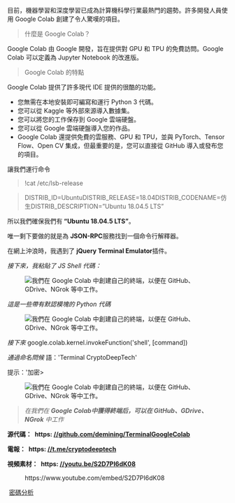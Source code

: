 <!-- wp:paragraph -->
<p>目前，機器學習和深度學習已成為計算機科學行業最熱門的趨勢。許多開發人員使用 Google Colab 創建了令人驚嘆的項目。</p>
<!-- /wp:paragraph -->

<!-- wp:quote -->
<blockquote class="wp-block-quote"><!-- wp:paragraph -->
<p>什麼是 Google Colab？</p>
<!-- /wp:paragraph --></blockquote>
<!-- /wp:quote -->

<!-- wp:paragraph -->
<p>Google Colab 由 Google 開發，旨在提供對 GPU 和 TPU 的免費訪問。Google Colab 可以定義為 Jupyter Notebook 的改進版。</p>
<!-- /wp:paragraph -->

<!-- wp:quote -->
<blockquote class="wp-block-quote"><!-- wp:paragraph -->
<p>Google Colab 的特點</p>
<!-- /wp:paragraph --></blockquote>
<!-- /wp:quote -->

<!-- wp:paragraph -->
<p>Google Colab 提供了許多現代 IDE 提供的很酷的功能。</p>
<!-- /wp:paragraph -->

<!-- wp:list -->
<ul><!-- wp:list-item -->
<li>您無需在本地安裝即可編寫和運行 Python 3 代碼。</li>
<!-- /wp:list-item -->

<!-- wp:list-item -->
<li>您可以從 Kaggle 等外部來源導入數據集。</li>
<!-- /wp:list-item -->

<!-- wp:list-item -->
<li>您可以將您的工作保存到 Google 雲端硬盤。</li>
<!-- /wp:list-item -->

<!-- wp:list-item -->
<li>您可以從 Google 雲端硬盤導入您的作品。</li>
<!-- /wp:list-item -->

<!-- wp:list-item -->
<li>Google Colab 還提供免費的雲服務、GPU 和 TPU，並與 PyTorch、Tensor Flow、Open CV 集成，但最重要的是，您可以直接從 GitHub 導入或發布您的項目。</li>
<!-- /wp:list-item --></ul>
<!-- /wp:list -->

<!-- wp:paragraph -->
<p>讓我們運行命令</p>
<!-- /wp:paragraph -->

<!-- wp:quote -->
<blockquote class="wp-block-quote"><!-- wp:paragraph -->
<p>!cat /etc/lsb-release</p>
<!-- /wp:paragraph --></blockquote>
<!-- /wp:quote -->

<!-- wp:quote -->
<blockquote class="wp-block-quote"><!-- wp:paragraph -->
<p>DISTRIB_ID=UbuntuDISTRIB_RELEASE=18.04DISTRIB_CODENAME=仿生DISTRIB_DESCRIPTION=”Ubuntu 18.04.5 LTS”</p>
<!-- /wp:paragraph --></blockquote>
<!-- /wp:quote -->

<!-- wp:paragraph -->
<p>所以我們確保我們有<strong>&nbsp;“Ubuntu 18.04.5 LTS”</strong>。</p>
<!-- /wp:paragraph -->

<!-- wp:paragraph -->
<p>唯一剩下要做的就是為&nbsp;<strong>JSON-RPC</strong>服務找到一個命令行解釋器。</p>
<!-- /wp:paragraph -->

<!-- wp:paragraph -->
<p>在網上沖浪時，我遇到了&nbsp;<strong>jQuery Terminal Emulator</strong>插件。</p>
<!-- /wp:paragraph -->

<!-- wp:paragraph -->
<p><em>接下來，我粘貼了 JS Shell 代碼：</em></p>
<!-- /wp:paragraph -->

<!-- wp:image -->
<figure class="wp-block-image"><img src="https://habrastorage.org/r/w1560/getpro/habr/upload_files/2d4/0b5/069/2d40b5069b1d3c566a225d7f1d93211d.png" alt="我們在 Google Colab 中創建自己的終端，以便在 GitHub、GDrive、NGrok 等中工作。"/></figure>
<!-- /wp:image -->

<!-- wp:paragraph -->
<p><em>這是一些帶有默認模塊的 Python 代碼</em></p>
<!-- /wp:paragraph -->

<!-- wp:image -->
<figure class="wp-block-image"><img src="https://habrastorage.org/r/w1560/getpro/habr/upload_files/803/3b6/c4e/8033b6c4e41df6312566d5e4d0cb655c.png" alt="我們在 Google Colab 中創建自己的終端，以便在 GitHub、GDrive、NGrok 等中工作。"/></figure>
<!-- /wp:image -->

<!-- wp:paragraph -->
<p><em>接下來</em>&nbsp;google.colab.kernel.invokeFunction('shell', [command])</p>
<!-- /wp:paragraph -->

<!-- wp:paragraph -->
<p><em>通過命名問候&nbsp;</em>語：'Terminal CryptoDeepTech'</p>
<!-- /wp:paragraph -->

<!-- wp:paragraph -->
<p>提示：'加密&gt;</p>
<!-- /wp:paragraph -->

<!-- wp:image -->
<figure class="wp-block-image"><img src="https://habrastorage.org/r/w1560/getpro/habr/upload_files/7b5/e31/b2d/7b5e31b2d08f84b29a1dfeabd47cb9ed.png" alt="我們在 Google Colab 中創建自己的終端，以便在 GitHub、GDrive、NGrok 等中工作。"/></figure>
<!-- /wp:image -->

<!-- wp:quote -->
<blockquote class="wp-block-quote"><!-- wp:paragraph -->
<p><em>在我們在&nbsp;</em><strong><em>Google Colab中獲得終端后，可以在</em></strong><strong><em>&nbsp;GitHub、GDrive、NGrok</em></strong><em>&nbsp;中工作</em><strong><em></em></strong></p>
<!-- /wp:paragraph --></blockquote>
<!-- /wp:quote -->

<!-- wp:paragraph -->
<p><strong>源代碼：&nbsp; https:&nbsp;<a href="https://github.com/demining/TerminalGoogleColab" target="_blank" rel="noreferrer noopener">//github.com/demining/TerminalGoogleColab</a></strong></p>
<!-- /wp:paragraph -->

<!-- wp:paragraph -->
<p><strong>電報：&nbsp; https:&nbsp;<a href="https://t.me/cryptodeeptech" target="_blank" rel="noreferrer noopener">//t.me/cryptodeeptech</a></strong></p>
<!-- /wp:paragraph -->

<!-- wp:paragraph -->
<p><strong>視頻素材：&nbsp; https:&nbsp;<a href="https://youtu.be/S2D7PI6dK08" target="_blank" rel="noreferrer noopener">//youtu.be/S2D7PI6dK08</a></strong></p>
<!-- /wp:paragraph -->

<!-- wp:embed {"url":"https://www.youtube.com/embed/S2D7PI6dK08","type":"rich","providerNameSlug":"вставить-обработчик","responsive":true,"className":"wp-embed-aspect-4-3 wp-has-aspect-ratio"} -->
<figure class="wp-block-embed is-type-rich is-provider-вставить-обработчик wp-block-embed-вставить-обработчик wp-embed-aspect-4-3 wp-has-aspect-ratio"><div class="wp-block-embed__wrapper">
https://www.youtube.com/embed/S2D7PI6dK08
</div></figure>
<!-- /wp:embed -->

<!-- wp:paragraph -->
<p>&nbsp;<a href="https://cryptodeep.ru/category/%d0%ba%d1%80%d0%b8%d0%bf%d1%82%d0%be%d0%b0%d0%bd%d0%b0%d0%bb%d0%b8%d0%b7/">密碼分析</a></p>
<!-- /wp:paragraph -->
